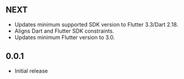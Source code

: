 ## NEXT

* Updates minimum supported SDK version to Flutter 3.3/Dart 2.18.
* Aligns Dart and Flutter SDK constraints.
* Updates minimum Flutter version to 3.0.

## 0.0.1

* Initial release
